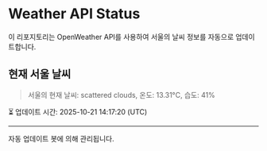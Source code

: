 
# Weather API Status

이 리포지토리는 OpenWeather API를 사용하여 서울의 날씨 정보를 자동으로 업데이트합니다.

## 현재 서울 날씨
> 서울의 현재 날씨: scattered clouds, 온도: 13.31°C, 습도: 41%

⏳ 업데이트 시간: 2025-10-21 14:17:20 (UTC)

---
자동 업데이트 봇에 의해 관리됩니다.
